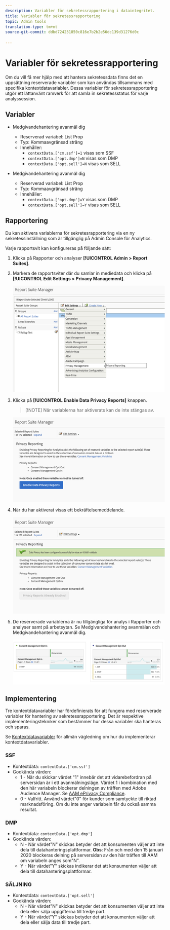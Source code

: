 ```yaml
---
description: Variabler för sekretessrapportering i dataintegritet.
title: Variabler för sekretessrapportering
topic: Admin tools
translation-type: tm+mt
source-git-commit: ddbd724231850c816e7b2b2e56dc139d31276d0c

---
```



# Variabler för sekretessrapportering

Om du vill få mer hjälp med att hantera sekretessdata finns det en uppsättning reserverade variabler som kan användas tillsammans med specifika kontextdatavariabler.
Dessa variabler för sekretessrapportering utgör ett lättanvänt ramverk för att samla in sekretessstatus för varje analyssession.

## Variabler

* Medgivandehantering avanmäl dig
   * Reserverad variabel: List Prop
   * Typ: Kommaavgränsad sträng
   * Innehåller:
      * `contextData.['cm.ssf']=1` visas som SSF
      * `contextData.['opt.dmp']=N` visas som DMP
      * `contextData.['opt.sell']=N` visas som SELL

* Medgivandehantering avanmäl dig
   * Reserverad variabel: List Prop
   * Typ: Kommaavgränsad sträng
   * Innehåller:
      * `contextData.['opt.dmp']=Y` visas som DMP
      * `contextData.['opt.sell']=Y` visas som SELL

## Rapportering

Du kan aktivera variablerna för sekretesrapportering via en ny sekretessinställning som är tillgänglig på Admin Console för Analytics.

Varje rapportsvit kan konfigureras på följande sätt:
1. Klicka på Rapporter och analyser **[!UICONTROL Admin > Report Suites]**.
1. Markera de rapportsviter där du samlar in mediedata och klicka på **[!UICONTROL Edit Settings > Privacy Management]**.

   ![](assets/rsm-privacy-select.png)

1. Klicka på **[!UICONTROL Enable Data Privacy Reports]** knappen.

   > [!NOTE] När variablerna har aktiverats kan de inte stängas av.

   ![](assets/rsm-privacy-enable.png)

1. När du har aktiverat visas ett bekräftelsemeddelande.

   ![](assets/rsm-privacy-config.png)

1. De reserverade variablerna är nu tillgängliga för analys i Rapporter och analyser samt på arbetsytan. Se Medgivandehantering avanmälan och Medgivandehantering avanmäl dig.

   ![](assets/consent-management.png)

## Implementering

Tre kontextdatavariabler har fördefinierats för att fungera med reserverade variabler för hantering av sekretessrapportering.  Det är respektive implementeringstekniker som bestämmer hur dessa variabler ska hanteras och sparas.

Se [Kontextdatavariabler](https://docs.adobe.com/help/en/analytics/implementation/javascript-implementation/variables-analytics-reporting/context-data-variables.html) för allmän vägledning om hur du implementerar kontextdatavariabler.

### SSF

* Kontextdata: `contextData.['cm.ssf']`
* Godkända värden:
   * 1 - När du skickar värdet &quot;1&quot; innebär det att vidarebefordran på serversidan är i ett avanmälningsläge. Värdet 1 i kombination med den här variabeln blockerar delningen av träffen med Adobe Audience Manager. Se [AAM ePrivacy Compliance](https://docs.adobe.com/help/en/analytics/integration/audience-analytics/audience-analytics-workflow/ssf-gdpr.html).
   * 0 - Valfritt. Använd värdet&quot;0&quot; för kunder som samtyckte till riktad marknadsföring. Om du inte anger variabeln får du också samma resultat.

### DMP

* Kontextdata: `contextData.['opt.dmp']`
* Godkända värden:
   * N - När värdet&quot;N&quot; skickas betyder det att konsumenten väljer att inte dela till datahanteringsplattformar.  **Obs**: Från och med den 15 januari 2020 blockeras delning på serversidan av den här träffen till AAM om variabeln anges som&quot;N&quot;.
   * Y - När värdet&quot;Y&quot; skickas indikerar det att konsumenten väljer att dela till datahanteringsplattformar.

### SÄLJNING

* Kontextdata: `contextData.['opt.sell']`
* Godkända värden:
   * N - När värdet&quot;N&quot; skickas betyder det att konsumenten väljer att inte dela eller sälja uppgifterna till tredje part.
   * Y - När värdet&quot;Y&quot; skickas betyder det att konsumenten väljer att dela eller sälja data till tredje part.
